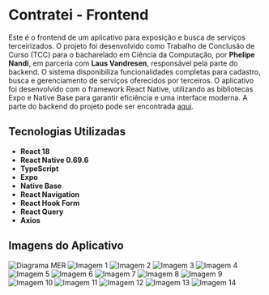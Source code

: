 # Contratei - Frontend

Este é o frontend de um aplicativo para exposição e busca de serviços terceirizados. O projeto foi desenvolvido como Trabalho de Conclusão de Curso (TCC) para o bacharelado em Ciência da Computação, por **Phelipe Nandi**, em parceria com **Laus Vandresen**, responsável pela parte do backend. O sistema disponibiliza funcionalidades completas para cadastro, busca e gerenciamento de serviços oferecidos por terceiros. O aplicativo foi desenvolvido com o framework React Native, utilizando as bibliotecas Expo e Native Base para garantir eficiência e uma interface moderna.
A parte do backend do projeto pode ser encontrada [aqui](https://github.com/Laus-Vandresen/contratei-backend).

## Tecnologias Utilizadas

- **React 18**
- **React Native 0.69.6**
- **TypeScript**
- **Expo**
- **Native Base**
- **React Navigation**
- **React Hook Form**
- **React Query**
- **Axios**
  
## Imagens do Aplicativo
![Diagrama MER](./images/DiagramaMER.jpg)
![Imagem 1](./images/Cadastro.jpg)
![Imagem 2](./images/CadastroGoogle.jpg)
![Imagem 3](./images/Vitrine.jpg)
![Imagem 4](./images/CadastrarOrcamento.jpg)
![Imagem 5](./images/BuscarOrcamento.jpg)
![Imagem 6](./images/ContratarFornecedor.jpg)
![Imagem 7](./images/ContratarProposta.jpg)
![Imagem 8](./images/Endereco.jpg)
![Imagem 9](./images/InformacoesConsumidor.jpg)
![Imagem 10](./images/InformacoesFornecedor.jpg)
![Imagem 11](./images/Orcamento.jpg)
![Imagem 12](./images/OrcamentoEmAndamento.jpg)
![Imagem 13](./images/Pagamento.jpg)
![Imagem 14](./images/Proposta.jpg)